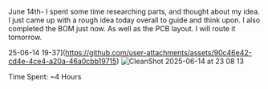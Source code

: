 June 14th-
I spent some time researching parts, and thought about my idea. I just came up with a rough idea today overall to guide and think upon. I also completed the BOM just now. As well as the PCB layout. I will route it tomorrow.

25-06-14 19-37](https://github.com/user-attachments/assets/90c46e42-cd4e-4ce4-a20a-46a0cbb19715)
![CleanShot 2025-06-14 at 23 08 13](https://github.com/user-attachments/assets/2843083c-a598-4e8f-839f-be6540553f37)

Time Spent: ~4 Hours
